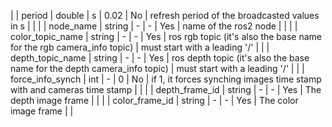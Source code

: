 | | period            | double  | s   |  0.02  | No                             | refresh period of the broadcasted values in s                              |                               |
| | node_name         | string  | -   |  -     | Yes                            | name of the ros2 node                                                      |                               |
| | color_topic_name  | string  | -   |  -     | Yes                            | ros rgb topic (it's also the base name for the rgb camera_info topic)      | must start with a leading '/' |
| | depth_topic_name  | string  | -   |  -     | Yes                            | ros depth topic (it's also the base name for the depth camera_info topic)  | must start with a leading '/' |
| | force_info_synch  | int     | -   |  0     | No                             | if 1, it forces synching images time stamp with and cameras time stamp     |                               |
| | depth_frame_id    | string  | -   |  -     | Yes                            | The depth image frame                                                      |                               |
| | color_frame_id    | string  | -   |  -     | Yes                            | The color image frame                                                      |                               |